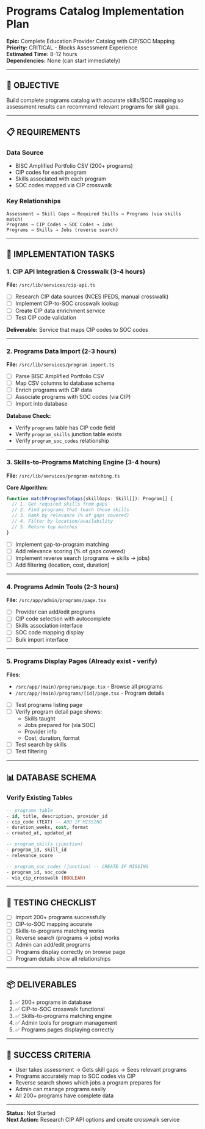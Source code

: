 # Programs Catalog Implementation Plan

**Epic:** Complete Education Provider Catalog with CIP/SOC Mapping  
**Priority:** CRITICAL - Blocks Assessment Experience  
**Estimated Time:** 8-12 hours  
**Dependencies:** None (can start immediately)

---

## 🎯 OBJECTIVE

Build complete programs catalog with accurate skills/SOC mapping so assessment results can recommend relevant programs for skill gaps.

---

## 📋 REQUIREMENTS

### Data Source
- BISC Amplified Portfolio CSV (200+ programs)
- CIP codes for each program
- Skills associated with each program
- SOC codes mapped via CIP crosswalk

### Key Relationships
```
Assessment → Skill Gaps → Required Skills → Programs (via skills match)
Programs → CIP Codes → SOC Codes → Jobs
Programs → Skills → Jobs (reverse search)
```

---

## 🔧 IMPLEMENTATION TASKS

### 1. CIP API Integration & Crosswalk (3-4 hours)
**File:** `/src/lib/services/cip-api.ts`

- [ ] Research CIP data sources (NCES IPEDS, manual crosswalk)
- [ ] Implement CIP-to-SOC crosswalk lookup
- [ ] Create CIP data enrichment service
- [ ] Test CIP code validation

**Deliverable:** Service that maps CIP codes to SOC codes

---

### 2. Programs Data Import (2-3 hours)
**File:** `/src/lib/services/program-import.ts`

- [ ] Parse BISC Amplified Portfolio CSV
- [ ] Map CSV columns to database schema
- [ ] Enrich programs with CIP data
- [ ] Associate programs with SOC codes (via CIP)
- [ ] Import into database

**Database Check:**
- Verify `programs` table has CIP code field
- Verify `program_skills` junction table exists
- Verify `program_soc_codes` relationship

---

### 3. Skills-to-Programs Matching Engine (3-4 hours)
**File:** `/src/lib/services/program-matching.ts`

**Core Algorithm:**
```typescript
function matchProgramsToGaps(skillGaps: Skill[]): Program[] {
  // 1. Get required skills from gaps
  // 2. Find programs that teach those skills
  // 3. Rank by relevance (% of gaps covered)
  // 4. Filter by location/availability
  // 5. Return top matches
}
```

- [ ] Implement gap-to-program matching
- [ ] Add relevance scoring (% of gaps covered)
- [ ] Implement reverse search (programs → skills → jobs)
- [ ] Add filtering (location, cost, duration)

---

### 4. Programs Admin Tools (2-3 hours)
**File:** `/src/app/admin/programs/page.tsx`

- [ ] Provider can add/edit programs
- [ ] CIP code selection with autocomplete
- [ ] Skills association interface
- [ ] SOC code mapping display
- [ ] Bulk import interface

---

### 5. Programs Display Pages (Already exist - verify)
**Files:**
- `/src/app/(main)/programs/page.tsx` - Browse all programs
- `/src/app/(main)/programs/[id]/page.tsx` - Program details

- [ ] Test programs listing page
- [ ] Verify program detail page shows:
  - Skills taught
  - Jobs prepared for (via SOC)
  - Provider info
  - Cost, duration, format
- [ ] Test search by skills
- [ ] Test filtering

---

## 📊 DATABASE SCHEMA

### Verify Existing Tables
```sql
-- programs table
- id, title, description, provider_id
- cip_code (TEXT) -- ADD IF MISSING
- duration_weeks, cost, format
- created_at, updated_at

-- program_skills (junction)
- program_id, skill_id
- relevance_score

-- program_soc_codes (junction) -- CREATE IF MISSING
- program_id, soc_code
- via_cip_crosswalk (BOOLEAN)
```

---

## 🧪 TESTING CHECKLIST

- [ ] Import 200+ programs successfully
- [ ] CIP-to-SOC mapping accurate
- [ ] Skills-to-programs matching works
- [ ] Reverse search (programs → jobs) works
- [ ] Admin can add/edit programs
- [ ] Programs display correctly on browse page
- [ ] Program details show all relationships

---

## 📦 DELIVERABLES

1. ✅ 200+ programs in database
2. ✅ CIP-to-SOC crosswalk functional
3. ✅ Skills-to-programs matching engine
4. ✅ Admin tools for program management
5. ✅ Programs pages displaying correctly

---

## 🚀 SUCCESS CRITERIA

- User takes assessment → Gets skill gaps → Sees relevant programs
- Programs accurately map to SOC codes via CIP
- Reverse search shows which jobs a program prepares for
- Admin can manage programs easily
- All 200+ programs have complete data

---

**Status:** Not Started  
**Next Action:** Research CIP API options and create crosswalk service

